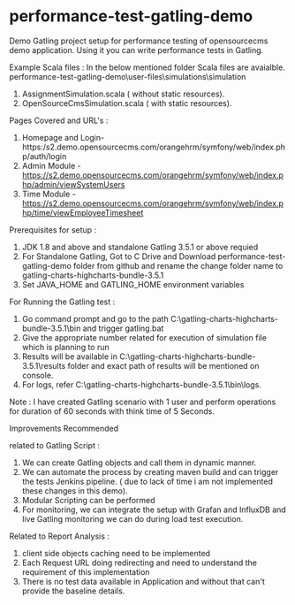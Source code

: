 # performance-test-gatling-demo

Demo Gatling project setup for performance testing of opensourcecms demo application.
Using it you can write performance tests in Gatling.

Example Scala files :
In the below mentioned folder Scala files are avaialble.
performance-test-gatling-demo\user-files\simulations\simulation

1. AssignmentSimulation.scala ( without static resources).
2. OpenSourceCmsSimulation.scala ( with static resources).

Pages Covered and URL's :

1. Homepage and Login- https:/s2.demo.opensourcecms.com/orangehrm/symfony/web/index.php/auth/login
2. Admin Module - https://s2.demo.opensourcecms.com/orangehrm/symfony/web/index.php/admin/viewSystemUsers
3. Time Module - https://s2.demo.opensourcecms.com/orangehrm/symfony/web/index.php/time/viewEmployeeTimesheet

Prerequisites for setup :

1. JDK 1.8 and above and standalone Gatling 3.5.1 or above requied 
2. For Standalone Gatling, Got to C Drive and Download performance-test-gatling-demo folder from github and rename the change folder name to gatling-charts-highcharts-bundle-3.5.1
2. Set JAVA_HOME and GATLING_HOME environment variables

For Running the Gatling test :

1. Go command prompt and go to the path C:\gatling-charts-highcharts-bundle-3.5.1\bin and trigger gatling.bat
2. Give the appropriate number related for execution of simulation file which is planning to run
3. Results will be available in C:\gatling-charts-highcharts-bundle-3.5.1\results folder and exact path of results will be mentioned on console.
4. For logs, refer C:\gatling-charts-highcharts-bundle-3.5.1\bin\logs.

Note : I have created Gatling scenario with 1 user and perform operations for duration of 60 seconds with think time of 5 Seconds.

Improvements Recommended  

related to Gatling Script :

1. We can create Gatling objects and call them in dynamic manner.
2. We can automate the process by creating maven build and can trigger the tests Jenkins pipeline. ( due to lack of time i am not implemented these changes in this demo).
3. Modular Scripting can be performed
4. For monitoring, we can integrate the setup with Grafan and InfluxDB and live Gatling monitoring we can do during load test execution.


Related to Report Analysis :

1. client side objects caching need to be implemented
2. Each Request URL doing redirecting and need to understand the requirement of this implementation
3. There is no test data available in Application and without that can't provide the baseline details.





